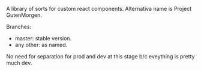 A library of sorts for custom react components.
Alternativa name is Project GutenMorgen.

Branches:
- master: stable version.
- any other: as named.

No need for separation for prod and dev at this stage b/c eveything is pretty much dev.